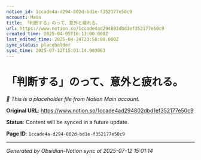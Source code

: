 ```yaml
---
notion_id: 1ccade4a-d294-802d-bd1e-f352177e50c9
account: Main
title: 「判断する」のって、意外と疲れる。
url: https://www.notion.so/1ccade4ad294802dbd1ef352177e50c9
created_time: 2025-04-05T16:13:00.000Z
last_edited_time: 2025-04-24T23:58:00.000Z
sync_status: placeholder
sync_time: 2025-07-12T15:01:14.983063
---
```


# 「判断する」のって、意外と疲れる。

*🔄 This is a placeholder file from Notion Main account.*

**Original URL**: https://www.notion.so/1ccade4ad294802dbd1ef352177e50c9

**Status**: Content will be synced in a future update.

**Page ID**: `1ccade4a-d294-802d-bd1e-f352177e50c9`

---

*Generated by Obsidian-Notion sync at 2025-07-12 15:01:14*
